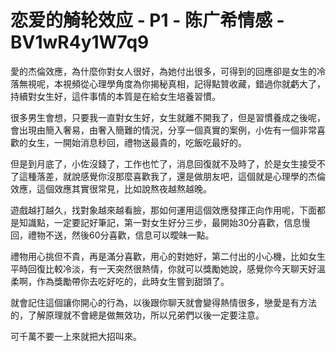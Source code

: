 # 恋爱的觭轮效应 - P1 - 陈广希情感 - BV1wR4y1W7q9

愛的杰倫效應，為什麼你對女人很好，為她付出很多，可得到的回應卻是女生的冷落無視呢，本視頻從心理學角度為你揭秘真相，記得點贊收藏，錯過你就虧大了，持續對女生好，這件事情的本質是在給女生培養習慣。

很多男生會想，只要我一直對女生好，女生就離不開我了，但是習慣養成之後呢，會出現由簡入奢易，由奢入簡難的情況，分享一個真實的案例，小佐有一個非常喜歡的女生，一開始消息秒回，禮物送最貴的，吃飯吃最好的。

但是到月底了，小佐沒錢了，工作也忙了，消息回復就不及時了，於是女生接受不了這種落差，就說感覺你沒那麼喜歡我了，還是做朋友吧，這個就是心理學的杰倫效應，這個效應其實很常見，比如說熬夜越熬越晚。

遊戲越打越久，找對象越來越看臉，那如何運用這個效應發揮正向作用呢，下面都是知識點，一定要記好筆記，第一對女生好分三步，最開始30分喜歡，信息慢回，禮物不送，然後60分喜歡，信息可以曖昧一點。

禮物用心挑但不貴，再是滿分喜歡，用心的對她好，第二付出的小心機，比如女生平時回復比較冷淡，有一天突然很熱情，你就可以獎勵她說，感覺你今天聊天好溫柔啊，作為獎勵帶你去吃好吃的，此時女生嘗到甜頭了。

就會記住這個讓你開心的行為，以後跟你聊天就會變得熱情很多，戀愛是有方法的，了解原理就不會總是做無效功，所以兄弟們以後一定要注意。

可千萬不要一上來就把大招叫來。
